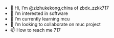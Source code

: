 - 👋 Hi, I’m @zizhukekong,china of zbdx_zzkk717
- 👀 I’m interested in software
- 🌱 I’m currently learning mcu
- 💞️ I’m looking to collaborate on muc project
- 📫 How to reach me 717

<!---
zizhukekong/zizhukekong is a ✨ special ✨ repository because its `README.md` (this file) appears on your GitHub profile.
You can click the Preview link to take a look at your changes.
--->
